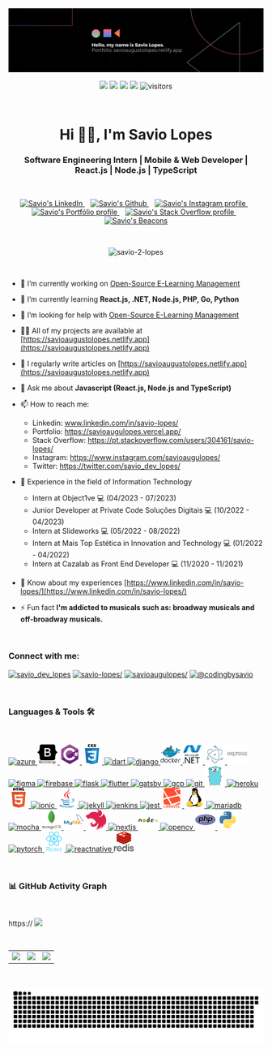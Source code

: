 <img src="https://github.com/savio-2-lopes/savio-2-lopes/blob/main/.github/workflows/banner.png?raw=true" alt="savio-2-lopes" />

<br>

<p align="center">
    <a href="https://github.com/savio-2-lopes/savio-2-lopes"><img src="https://img.shields.io/badge/status-updating-brightgreen.svg"></a>
    <a href="https://github.com/savio-2-lopes/savio-2-lopes/graphs/contributors"><img src="https://img.shields.io/github/contributors/savio-2-lopes/savio-2-lopes?color=blue"></a>
    <a href="https://github.com/savio-2-lopes"><img src="https://img.shields.io/github/stars/savio-2-lopes.svg?color=blue&logo=github"></a>
    <a href="https://github.com/savio-2-lopes/savio-2-lopes/network/members"><img src="https://img.shields.io/github/forks/savio-2-lopes/savio-2-lopes.svg?color=blue&logo=github"></a>
    <img src="https://visitor-badge.laobi.icu/badge?page_id=savio-2-lopes.savio-2-lopes" alt="visitors"/>
</p>

<br>

<h1 align="center">Hi 👏🏽, I'm Savio Lopes</h1>
<h3 align="center">Software Engineering Intern | Mobile & Web Developer | React.js | Node.js | TypeScript
</h3>

<br>

<p align="center">
  <a target="_blank" href="https://www.linkedin.com/in/savio-lopes">
    <img src="https://img.shields.io/badge/-Linkedin-6633cc?style=flat-square&logo=Linkedin&logoColor=3f72af&color=112d4e&link=https://www.linkedin.com/in/savio-lopes/" alt="Savio's LinkedIn" />
  </a> &nbsp;&nbsp;
  <a target="_blank" href="https://github.com/savio-2-lopes/savio-2-lopes">
    <img src="https://img.shields.io/badge/-Github-6633cc?style=flat-square&logo=github&logoColor=3f72af&color=112d4e&link=https://www.github.com/savio-2-lopes/" alt="Savio's Github" />
  </a> &nbsp;&nbsp;
  <a target="_blank" href="https://www.instagram.com/savioaugulopes">
    <img src="https://img.shields.io/badge/-Instagram-6633cc?style=flat-square&logo=instagram&color=112d4e&logoColor=3f72af&link=https://www.instagram.com/savioaugulopes" alt="Savio's Instagram profile" />
  </a> &nbsp;&nbsp;
  <a target="_blank" href="https://savioaugulopes.vercel.app">
    <img src="https://img.shields.io/badge/-Portfólio-6633cc?style=flat-square&logo=netlify&logoColor=3f72af&color=112d4e&link=https://savioaugulopes.vercel.app" alt="Savio's Portfólio profile" />
  </a> &nbsp;&nbsp;
  <a target="_blank" href="https://pt.stackoverflow.com/users/304161/savio-lopes/">
    <img src="https://img.shields.io/badge/-Stack Overflow-6633cc?style=flat-square&logo=stackoverflow&logoColor=3f72af&color=112d4e&link=https://pt.stackoverflow.com/users/304161/savio-lopes" alt="Savio's Stack Overflow profile" />
  </a> &nbsp;&nbsp;
  <a target="_blank" href="https://beacons.ai/saviodevlopes">
    <img src="https://img.shields.io/badge/-Links de Contato-6633cc?style=flat-square&logo=linktree&color=112d4e&logoColor=3f72af&link=https://beacons.ai/saviodevlopes" alt="Savio's Beacons" />
  </a>
</p>

<br>

<p align="center"> 
  <img src="https://github-profile-trophy.vercel.app/?username=savio-2-lopes&theme=tokyonight" alt="savio-2-lopes" />
</p>

<br>

- 🔭 I’m currently working on [Open-Source E-Learning Management](https://github.com/savio-2-lopes/Laravel-E-Learning-Management)

- 🌱 I’m currently learning **React.js, .NET, Node.js, PHP, Go, Python**

- 🤝 I’m looking for help with [Open-Source E-Learning Management](https://github.com/savio-2-lopes/Laravel-E-Learning-Management)

- 👨‍💻 All of my projects are available at [https://savioaugustolopes.netlify.app](https://savioaugustolopes.netlify.app)

- 📝 I regularly write articles on [https://savioaugustolopes.netlify.app](https://savioaugustolopes.netlify.app)

- 💬 Ask me about **Javascript (React.js, Node.js and TypeScript)**

- 📫 How to reach me:

  - Linkedin: www.linkedin.com/in/savio-lopes/
  - Portfolio: https://savioaugulopes.vercel.app/
  - Stack Overflow: https://pt.stackoverflow.com/users/304161/savio-lopes/
  - Instagram: https://www.instagram.com/savioaugulopes/
  - Twitter: https://twitter.com/savio_dev_lopes/

- 🎯 Experience in the field of Information Technology

  - Intern at Object1ve :computer: (04/2023 - 07/2023)
  - Junior Developer at Private Code Soluções Digitais :computer: (10/2022 - 04/2023)
  - Intern at Slideworks :computer: (05/2022 - 08/2022)
  - Intern at Mais Top Estética in Innovation and Technology :computer: (01/2022 - 04/2022)
  - Intern at Cazalab as Front End Developer :computer: (11/2020 - 11/2021)

- 📄 Know about my experiences [https://www.linkedin.com/in/savio-lopes/](https://www.linkedin.com/in/savio-lopes/)

- ⚡ Fun fact **I'm addicted to musicals such as: broadway musicals and off-broadway musicals.**

<br>

### Connect with me:

<p align="left">
<a href="https://twitter.com/savio_dev_lopes" target="blank"><img align="center" src="https://raw.githubusercontent.com/rahuldkjain/github-profile-readme-generator/master/src/images/icons/Social/twitter.svg" alt="savio_dev_lopes" height="30" width="40" /></a>
<a href="https://linkedin.com/in/savio-lopes/" target="blank"><img align="center" src="https://raw.githubusercontent.com/rahuldkjain/github-profile-readme-generator/master/src/images/icons/Social/linked-in-alt.svg" alt="savio-lopes/" height="30" width="40" /></a>
<a href="https://instagram.com/savioaugulopes/" target="blank"><img align="center" src="https://raw.githubusercontent.com/rahuldkjain/github-profile-readme-generator/master/src/images/icons/Social/instagram.svg" alt="savioaugulopes/" height="30" width="40" /></a>
<a href="https://www.youtube.com/c/@codingbysavio" target="blank"><img align="center" src="https://raw.githubusercontent.com/rahuldkjain/github-profile-readme-generator/master/src/images/icons/Social/youtube.svg" alt="@codingbysavio" height="30" width="40" /></a>
</p>

<br>

### Languages & Tools 🛠

<br>

<p align="left"> <a href="https://azure.microsoft.com/en-in/" target="_blank" rel="noreferrer"> <img src="https://www.vectorlogo.zone/logos/microsoft_azure/microsoft_azure-icon.svg" alt="azure" width="40" height="40"/> </a> <a href="https://getbootstrap.com" target="_blank" rel="noreferrer"> <img src="https://raw.githubusercontent.com/devicons/devicon/master/icons/bootstrap/bootstrap-plain-wordmark.svg" alt="bootstrap" width="40" height="40"/> </a> <a href="https://www.w3schools.com/cs/" target="_blank" rel="noreferrer"> <img src="https://raw.githubusercontent.com/devicons/devicon/master/icons/csharp/csharp-original.svg" alt="csharp" width="40" height="40"/> </a> <a href="https://www.w3schools.com/css/" target="_blank" rel="noreferrer"> <img src="https://raw.githubusercontent.com/devicons/devicon/master/icons/css3/css3-original-wordmark.svg" alt="css3" width="40" height="40"/> </a> <a href="https://dart.dev" target="_blank" rel="noreferrer"> <img src="https://www.vectorlogo.zone/logos/dartlang/dartlang-icon.svg" alt="dart" width="40" height="40"/> </a> <a href="https://www.djangoproject.com/" target="_blank" rel="noreferrer"> <img src="https://cdn.worldvectorlogo.com/logos/django.svg" alt="django" width="40" height="40"/> </a> <a href="https://www.docker.com/" target="_blank" rel="noreferrer"> <img src="https://raw.githubusercontent.com/devicons/devicon/master/icons/docker/docker-original-wordmark.svg" alt="docker" width="40" height="40"/> </a> <a href="https://dotnet.microsoft.com/" target="_blank" rel="noreferrer"> <img src="https://raw.githubusercontent.com/devicons/devicon/master/icons/dot-net/dot-net-original-wordmark.svg" alt="dotnet" width="40" height="40"/> </a> <a href="https://www.electronjs.org" target="_blank" rel="noreferrer"> <img src="https://raw.githubusercontent.com/devicons/devicon/master/icons/electron/electron-original.svg" alt="electron" width="40" height="40"/> </a> <a href="https://expressjs.com" target="_blank" rel="noreferrer"> <img src="https://raw.githubusercontent.com/devicons/devicon/master/icons/express/express-original-wordmark.svg" alt="express" width="40" height="40"/> </a> <a href="https://www.figma.com/" target="_blank" rel="noreferrer"> <img src="https://www.vectorlogo.zone/logos/figma/figma-icon.svg" alt="figma" width="40" height="40"/> </a> <a href="https://firebase.google.com/" target="_blank" rel="noreferrer"> <img src="https://www.vectorlogo.zone/logos/firebase/firebase-icon.svg" alt="firebase" width="40" height="40"/> </a> <a href="https://flask.palletsprojects.com/" target="_blank" rel="noreferrer"> <img src="https://www.vectorlogo.zone/logos/pocoo_flask/pocoo_flask-icon.svg" alt="flask" width="40" height="40"/> </a> <a href="https://flutter.dev" target="_blank" rel="noreferrer"> <img src="https://www.vectorlogo.zone/logos/flutterio/flutterio-icon.svg" alt="flutter" width="40" height="40"/> </a> <a href="https://www.gatsbyjs.com/" target="_blank" rel="noreferrer"> <img src="https://www.vectorlogo.zone/logos/gatsbyjs/gatsbyjs-icon.svg" alt="gatsby" width="40" height="40"/> </a> <a href="https://cloud.google.com" target="_blank" rel="noreferrer"> <img src="https://www.vectorlogo.zone/logos/google_cloud/google_cloud-icon.svg" alt="gcp" width="40" height="40"/> </a> <a href="https://git-scm.com/" target="_blank" rel="noreferrer"> <img src="https://www.vectorlogo.zone/logos/git-scm/git-scm-icon.svg" alt="git" width="40" height="40"/> </a> <a href="https://golang.org" target="_blank" rel="noreferrer"> <img src="https://raw.githubusercontent.com/devicons/devicon/master/icons/go/go-original.svg" alt="go" width="40" height="40"/> </a> <a href="https://heroku.com" target="_blank" rel="noreferrer"> <img src="https://www.vectorlogo.zone/logos/heroku/heroku-icon.svg" alt="heroku" width="40" height="40"/> </a> <a href="https://www.w3.org/html/" target="_blank" rel="noreferrer"> <img src="https://raw.githubusercontent.com/devicons/devicon/master/icons/html5/html5-original-wordmark.svg" alt="html5" width="40" height="40"/> </a> <a href="https://ionicframework.com" target="_blank" rel="noreferrer"> <img src="https://upload.wikimedia.org/wikipedia/commons/d/d1/Ionic_Logo.svg" alt="ionic" width="40" height="40"/> </a> <a href="https://www.java.com" target="_blank" rel="noreferrer"> <img src="https://raw.githubusercontent.com/devicons/devicon/master/icons/java/java-original.svg" alt="java" width="40" height="40"/> </a> <a href="https://jekyllrb.com/" target="_blank" rel="noreferrer"> <img src="https://www.vectorlogo.zone/logos/jekyllrb/jekyllrb-icon.svg" alt="jekyll" width="40" height="40"/> </a> <a href="https://www.jenkins.io" target="_blank" rel="noreferrer"> <img src="https://www.vectorlogo.zone/logos/jenkins/jenkins-icon.svg" alt="jenkins" width="40" height="40"/> </a> <a href="https://jestjs.io" target="_blank" rel="noreferrer"> <img src="https://www.vectorlogo.zone/logos/jestjsio/jestjsio-icon.svg" alt="jest" width="40" height="40"/> </a> <a href="https://laravel.com/" target="_blank" rel="noreferrer"> <img src="https://raw.githubusercontent.com/devicons/devicon/master/icons/laravel/laravel-plain-wordmark.svg" alt="laravel" width="40" height="40"/> </a> <a href="https://www.linux.org/" target="_blank" rel="noreferrer"> <img src="https://raw.githubusercontent.com/devicons/devicon/master/icons/linux/linux-original.svg" alt="linux" width="40" height="40"/> </a> <a href="https://mariadb.org/" target="_blank" rel="noreferrer"> <img src="https://www.vectorlogo.zone/logos/mariadb/mariadb-icon.svg" alt="mariadb" width="40" height="40"/> </a> <a href="https://mochajs.org" target="_blank" rel="noreferrer"> <img src="https://www.vectorlogo.zone/logos/mochajs/mochajs-icon.svg" alt="mocha" width="40" height="40"/> </a> <a href="https://www.mongodb.com/" target="_blank" rel="noreferrer"> <img src="https://raw.githubusercontent.com/devicons/devicon/master/icons/mongodb/mongodb-original-wordmark.svg" alt="mongodb" width="40" height="40"/> </a> <a href="https://www.mysql.com/" target="_blank" rel="noreferrer"> <img src="https://raw.githubusercontent.com/devicons/devicon/master/icons/mysql/mysql-original-wordmark.svg" alt="mysql" width="40" height="40"/> </a> <a href="https://nestjs.com/" target="_blank" rel="noreferrer"> <img src="https://raw.githubusercontent.com/devicons/devicon/master/icons/nestjs/nestjs-plain.svg" alt="nestjs" width="40" height="40"/> </a> <a href="https://nextjs.org/" target="_blank" rel="noreferrer"> <img src="https://cdn.worldvectorlogo.com/logos/nextjs-2.svg" alt="nextjs" width="40" height="40"/> </a> <a href="https://nodejs.org" target="_blank" rel="noreferrer"> <img src="https://raw.githubusercontent.com/devicons/devicon/master/icons/nodejs/nodejs-original-wordmark.svg" alt="nodejs" width="40" height="40"/> </a> <a href="https://opencv.org/" target="_blank" rel="noreferrer"> <img src="https://www.vectorlogo.zone/logos/opencv/opencv-icon.svg" alt="opencv" width="40" height="40"/> </a> <a href="https://www.php.net" target="_blank" rel="noreferrer"> <img src="https://raw.githubusercontent.com/devicons/devicon/master/icons/php/php-original.svg" alt="php" width="40" height="40"/> </a> <a href="https://www.python.org" target="_blank" rel="noreferrer"> <img src="https://raw.githubusercontent.com/devicons/devicon/master/icons/python/python-original.svg" alt="python" width="40" height="40"/> </a> <a href="https://pytorch.org/" target="_blank" rel="noreferrer"> <img src="https://www.vectorlogo.zone/logos/pytorch/pytorch-icon.svg" alt="pytorch" width="40" height="40"/> </a> <a href="https://reactjs.org/" target="_blank" rel="noreferrer"> <img src="https://raw.githubusercontent.com/devicons/devicon/master/icons/react/react-original-wordmark.svg" alt="react" width="40" height="40"/> </a> <a href="https://reactnative.dev/" target="_blank" rel="noreferrer"> <img src="https://reactnative.dev/img/header_logo.svg" alt="reactnative" width="40" height="40"/> </a> <a href="https://redis.io" target="_blank" rel="noreferrer"> <img src="https://raw.githubusercontent.com/devicons/devicon/master/icons/redis/redis-original-wordmark.svg" alt="redis" width="40" height="40"/> </a> </p>

<br>

### 📊 GitHub Activity Graph

<br>

https://
<img src="https://github-readme-activity-graph.vercel.app/graph?username=savio-2-lopes&theme=tokyo-night&hide_border=true&area=true" />
  
<br>

<table>
    <tr align="center">
        <td>
        <a href="https://github.com/savio-2-lopes"><img src="https://github-readme-stats.vercel.app/api?username=savio-2-lopes&show_icons=true&theme=tokyonight&include_all_commits=true&count_private=true"/>
        </a>
        </td>
        <td>
        <a href="https://github.com/savio-2-lopes"><img src="https://github-readme-stats.vercel.app/api/top-langs/?username=savio-2-lopes&theme=tokyonight&layout=compact" />
        </a>
        </td>
        <td>        
        <a href="https://github.com/savio-2-lopes">
        <img src="https://github-readme-streak-stats.herokuapp.com/?user=savio-2-lopes&theme=tokyonight" />
        </a>
        </td>
    </tr>
</table>

<br>

<p align="center">
  <img src="https://github.com/savio-2-lopes/savio-2-lopes/blob/output/github-user-contribution.svg" />
</p>
